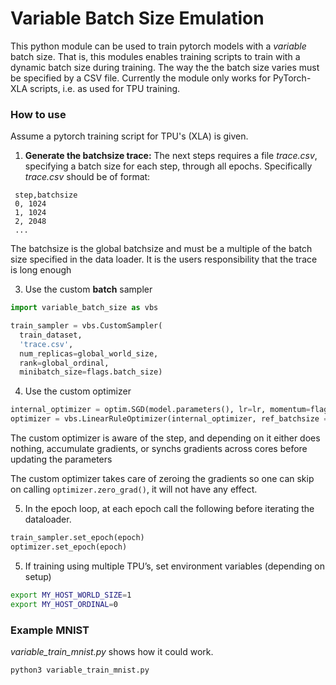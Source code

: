 # Variable Batch Size Emulation

This python module can be used to train pytorch models with a *variable* batch size. That is, this modules enables training scripts to train with a dynamic batch size during training. The way the the batch size varies must be specified by a CSV file. Currently the module only works for PyTorch-XLA scripts, i.e. as used for TPU training.

### How to use

Assume a pytorch training script for TPU's (XLA) is given.

1. **Generate the batchsize trace:** The next steps requires a file *trace.csv*,
 specifying a batch size for each step, through all epochs. Specifically *trace.csv* should 
    be of format:
```
 step,batchsize
 0, 1024
 1, 1024
 2, 2048
 ...
```
The batchsize is the global batchsize and must be a multiple of the batch size specified in the data loader. It is the users responsibility that the trace is long enough

3. Use the custom **batch** sampler

```python
import variable_batch_size as vbs

train_sampler = vbs.CustomSampler(
  train_dataset,
  'trace.csv',
  num_replicas=global_world_size,
  rank=global_ordinal,
  minibatch_size=flags.batch_size)
```

4. Use the custom optimizer 

```python
internal_optimizer = optim.SGD(model.parameters(), lr=lr, momentum=flags.momentum)
optimizer = vbs.LinearRuleOptimizer(internal_optimizer, ref_batchsize = 256)
```

The custom optimizer is aware of the step, and depending on it either does nothing, accumulate gradients, or synchs gradients across cores before updating the parameters

The custom optimizer takes care of zeroing the gradients so one can skip on calling `optimizer.zero_grad()`, it will not have any effect.

5. In the epoch loop, at each epoch call the following before iterating the dataloader.

```python
train_sampler.set_epoch(epoch)
optimizer.set_epoch(epoch)
```

5. If training using multiple TPU’s, set environment variables (depending on setup)

```bash
export MY_HOST_WORLD_SIZE=1
export MY_HOST_ORDINAL=0 
```

### Example MNIST

*variable_train_mnist.py* shows how it could work.

```bash
python3 variable_train_mnist.py
```
